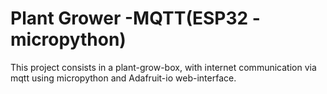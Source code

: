 # Plant Grower -MQTT(ESP32 - micropython)
This project consists in a plant-grow-box, with internet communication via mqtt using micropython and Adafruit-io web-interface.

